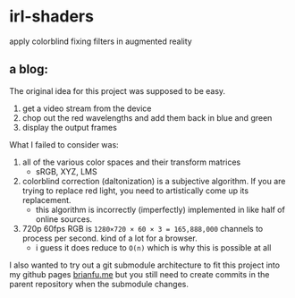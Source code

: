 # irl-shaders
apply colorblind fixing filters in augmented reality

## a blog:
The original idea for this project was supposed to be easy. 
1. get a video stream from the device 
2. chop out the red wavelengths and add them back in blue and green
3. display the output frames

What I failed to consider was:
1. all of the various color spaces and their transform matrices
    - sRGB, XYZ, LMS
2. colorblind correction (daltonization) is a subjective algorithm. If you are trying to replace red light, you need to artistically come up its replacement. 
    - this algorithm is incorrectly (imperfectly) implemented in like half of online sources. 
3. 720p 60fps RGB is `1280×720 × 60 × 3 = 165,888,000` channels to process per second. kind of a lot for a browser. 
    - i guess it does reduce to `O(n)` which is why this is possible at all

I also wanted to try out a git submodule architecture to fit this project into my github pages [brianfu.me](https://brianfu.me/#shaders) but you still need to create commits in the parent repository when the submodule changes. 